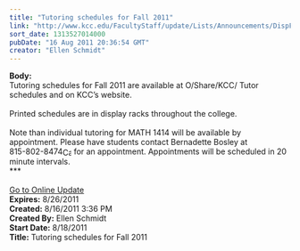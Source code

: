 ```yaml
---
title: "Tutoring schedules for Fall 2011"
link: "http://www.kcc.edu/FacultyStaff/update/Lists/Announcements/DispForm.aspx?ID=407"
sort_date: 1313527014000
pubDate: "16 Aug 2011 20:36:54 GMT"
creator: "Ellen Schmidt"
---
```


<div><b>Body:</b> <div class="ExternalClass4EBF5BAEBDDC4A9A869E459A4D80C1BA">
<div>Tutoring schedules for Fall 2011 are available at O/Share/KCC/ Tutor schedules and on KCC’s website.</div>
<div> </div>
<div>Printed schedules are in display racks throughout the college.</div>
<div><br />Note than individual tutoring for MATH 1414 will be available by appointment. Please have students contact Bernadette Bosley at <span style="white-space:nowrap" class="baec5a81-e4d6-4674-97f3-e9220f0136c1">815-802-8474<a style="border-bottom:medium none;position:static !important;border-left:medium none;margin:0px;width:16px;bottom:0px;display:inline;white-space:nowrap;float:none;height:16px;vertical-align:middle;overflow:hidden;border-top:medium none;top:0px;cursor:hand;right:0px;border-right:medium none;left:0px" title="Call: 815-802-8474" href="#"><img style="border-bottom:medium none;position:static !important;border-left:medium none;margin:0px;width:16px;bottom:0px;display:inline;white-space:nowrap;float:none;height:16px;vertical-align:middle;overflow:hidden;border-top:medium none;top:0px;cursor:hand;right:0px;border-right:medium none;left:0px" title="Call: 815-802-8474" /></a></span> for an appointment. Appointments will be scheduled in 20 minute intervals. <br /></div>
<div>***</div>
<div> </div>
<div><a href="/FacultyStaff/update/Pages/dailyupdate.aspx">Go to Online Update</a></div></div></div>
<div><b>Expires:</b> 8/26/2011</div>
<div><b>Created:</b> 8/16/2011 3:36 PM</div>
<div><b>Created By:</b> Ellen Schmidt</div>
<div><b>Start Date:</b> 8/18/2011</div>
<div><b>Title:</b> Tutoring schedules for Fall 2011</div>
